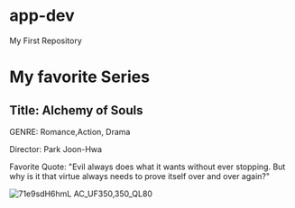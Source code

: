 # app-dev
My First Repository

# **My favorite Series**
## **Title: Alchemy of Souls**

GENRE: Romance,Action, Drama

Director: Park Joon-Hwa

Favorite Quote: "Evil always does what it wants without ever stopping. But why is it that virtue always needs to prove itself over and over again?"

![71e9sdH6hmL _AC_UF350,350_QL80_](https://github.com/user-attachments/assets/12bb04fb-9f19-41a9-ba43-d7d3d8872fac)
